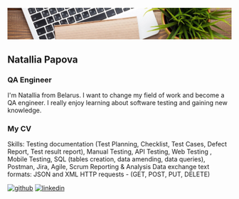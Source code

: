 ![QA Engineer](https://github.com/NataliaPapova/nataliapapova/blob/main/1611347751_6-p-fon-ofisnii-stol-81.jpg)
## Natallia Papova
### QA Engineer

I'm Natallia from Belarus. I want to change my field of work and become a QA engineer. I really enjoy learning about software testing and gaining new knowledge.

### My CV


Skills: Testing documentation (Test Planning, Checklist, Test Cases, Defect Report, Test result report), Manual Testing, API Testing, Web Testing , Mobile Testing, SQL (tables creation, data amending, data queries), Postman, Jira, Agile, Scrum Reporting & Analysis Data exchange text formats: JSON and XML  HTTP requests - (GET, POST, PUT, DELETE) 



[<img src='https://cdn.jsdelivr.net/npm/simple-icons@3.0.1/icons/github.svg' alt='github' height='40'>](https://github.com/nataliapapova)  [<img src='https://cdn.jsdelivr.net/npm/simple-icons@3.0.1/icons/linkedin.svg' alt='linkedin' height='40'>](https://www.linkedin.com/in/linkedin.com/in/natallia-papova-4a199a208/)  
